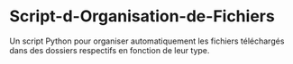# Script-d-Organisation-de-Fichiers
Un script Python pour organiser automatiquement les fichiers téléchargés dans des dossiers respectifs en fonction de leur type.
